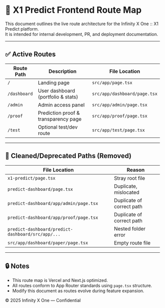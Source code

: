 
# 📍 X1 Predict Frontend Route Map

This document outlines the live route architecture for the Infinity X One :: X1 Predict platform.  
It is intended for internal development, PR, and deployment documentation.

---

## ✅ Active Routes

| Route Path       | Description                           | File Location                             |
|------------------|---------------------------------------|--------------------------------------------|
| `/`              | Landing page                          | `src/app/page.tsx`                         |
| `/dashboard`     | User dashboard (portfolio & stats)    | `src/app/dashboard/page.tsx`              |
| `/admin`         | Admin access panel                    | `src/app/admin/page.tsx`                  |
| `/proof`         | Prediction proof & transparency page  | `src/app/proof/page.tsx`                  |
| `/test`          | Optional test/dev route               | `src/app/test/page.tsx`                   |

---

## 🧼 Cleaned/Deprecated Paths (Removed)

| File Location                                                           | Reason                      |
|-------------------------------------------------------------------------|-----------------------------|
| `x1-predict/page.tsx`                                                  | Stray root file             |
| `predict-dashboard/page.tsx`                                           | Duplicate, mislocated       |
| `predict-dashboard/app/admin/page.tsx`                                 | Duplicate of correct path   |
| `predict-dashboard/app/proof/page.tsx`                                 | Duplicate of correct path   |
| `predict-dashboard/predict-dashboard/src/app/...`                      | Nested folder error         |
| `src/app/dashboard/paper/page.tsx`                                     | Empty route file            |

---

## 🔒 Notes

- This route map is Vercel and Next.js optimized.
- All routes conform to App Router standards using `page.tsx` structure.
- Modify this document as routes evolve during feature expansion.

© 2025 Infinity X One — Confidential
